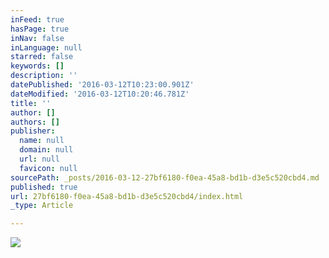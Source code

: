 ```yaml
---
inFeed: true
hasPage: true
inNav: false
inLanguage: null
starred: false
keywords: []
description: ''
datePublished: '2016-03-12T10:23:00.901Z'
dateModified: '2016-03-12T10:20:46.781Z'
title: ''
author: []
authors: []
publisher:
  name: null
  domain: null
  url: null
  favicon: null
sourcePath: _posts/2016-03-12-27bf6180-f0ea-45a8-bd1b-d3e5c520cbd4.md
published: true
url: 27bf6180-f0ea-45a8-bd1b-d3e5c520cbd4/index.html
_type: Article

---
```

![](https://s3-us-west-2.amazonaws.com/the-grid-img/p/1771ca182acf70b2fba39216104e0ed9d73eb007.jpg)